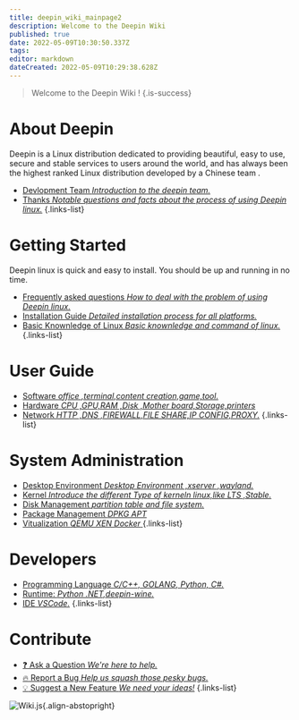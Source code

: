 ```yaml
---
title: deepin_wiki_mainpage2
description: Welcome to the Deepin Wiki
published: true
date: 2022-05-09T10:30:50.337Z
tags: 
editor: markdown
dateCreated: 2022-05-09T10:29:38.628Z
---
```


> Welcome to the Deepin Wiki !
{.is-success}

# About Deepin

Deepin is a Linux distribution dedicated to providing beautiful, easy to use, secure and stable services to users around the world, and has always been the highest ranked Linux distribution developed by a Chinese team .

- [Devlopment Team *Introduction to the deepin team.*](/about_deepin)
- [Thanks *Notable questions and facts about the process of using Deepin linux.*](/about_deepin)
{.links-list}

# Getting Started

Deepin linux is quick and easy to install. You should be up and running in no time.

- [Frequently asked questions *How to deal with the problem of using Deepin linux.*](/install)
- [Installation Guide *Detailed installation process for all platforms.*](/install)
- [Basic Knownledge of Linux *Basic knownledge and command of linux.*](/install)
{.links-list}

# User Guide

- [Software *office ,terminal,content creation,game,tool.*](/software)
- [Hardware *CPU ,GPU,RAM ,Disk ,Mother board,Storage,printers*](/hardware)
- [Network *HTTP ,DNS ,FIREWALL,FILE SHARE,IP CONFIG,PROXY.*](/network)
{.links-list}

# System Administration

- [Desktop Environment *Desktop Environment ,xserver ,wayland.*](/guide/administrator)
- [Kernel *Introduce the different Type of kerneln linux,like LTS ,Stable.*](/guide/administrator)
- [Disk Management *partition table and file system.*](/guide/administrator)
- [Package Management *DPKG APT*](//guide/administrator)
- [Vitualization *QEMU XEN Docker* ](/guide/administrator)
{.links-list}

# Developers

- [Programming Language *C/C++, GOLANG, Python, C#.*](/guide/developer)
- [Runtime: *Python .NET,deepin-wine.*](/guide/administrator)
- [IDE *VSCode.*](/guide/administrator)
{.links-list}

# Contribute
- [:question: Ask a Question *We're here to help.*](https://github.com/linuxdeepin/developer-center)
- [:fire: Report a Bug *Help us squash those pesky bugs.*](https://github.com/linuxdeepin/developer-center)
- [:bulb: Suggest a New Feature *We need your ideas!*](https://github.com/linuxdeepin/developer-center)
{.links-list}

![Wiki.js](https://static.requarks.io/logo/wikijs-butterfly.svg){.align-abstopright}